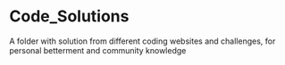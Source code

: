 # Code_Solutions
A folder with solution from different coding websites and challenges, for personal betterment and community knowledge
